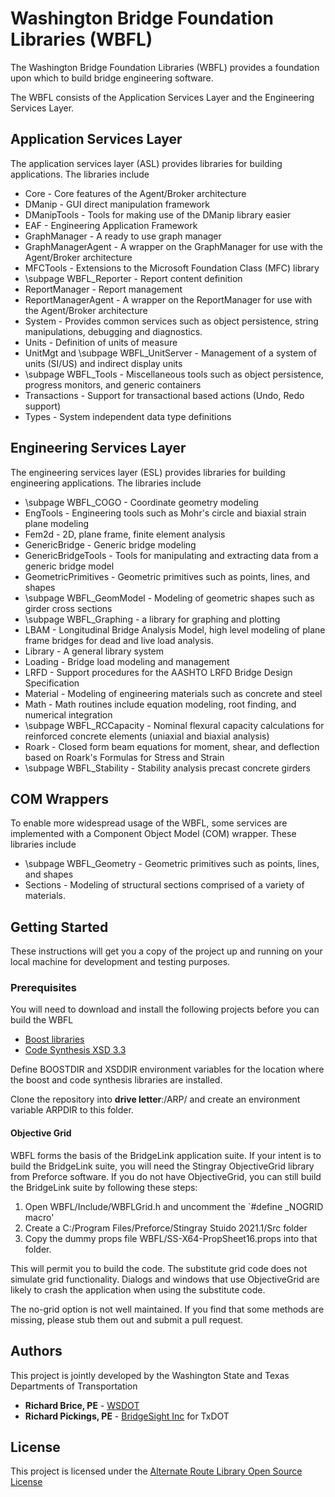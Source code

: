 # Washington Bridge Foundation Libraries (WBFL)

The Washington Bridge Foundation Libraries (WBFL) provides a foundation upon which to build bridge engineering software.

The WBFL consists of the Application Services Layer and the Engineering Services Layer.

## Application Services Layer
The application services layer (ASL) provides libraries for building applications. The libraries include
* Core - Core features of the Agent/Broker architecture
* DManip - GUI direct manipulation framework
* DManipTools - Tools for making use of the DManip library easier
* EAF - Engineering Application Framework
* GraphManager - A ready to use graph manager
* GraphManagerAgent - A wrapper on the GraphManager for use with the Agent/Broker architecture
* MFCTools - Extensions to the Microsoft Foundation Class (MFC) library
* \subpage WBFL_Reporter - Report content definition
* ReportManager - Report management
* ReportManagerAgent - A wrapper on the ReportManager for use with the Agent/Broker architecture
* System - Provides common services such as object persistence, string manipulations, debugging and diagnostics.
* Units - Definition of units of measure
* UnitMgt and \subpage WBFL_UnitServer - Management of a system of units (SI/US) and indirect display units
* \subpage WBFL_Tools - Miscellaneous tools such as object persistence, progress monitors, and generic containers
* Transactions - Support for transactional based actions (Undo, Redo support)
* Types - System independent data type definitions

## Engineering Services Layer
The engineering services layer (ESL) provides libraries for building engineering applications. The libraries include
* \subpage WBFL_COGO - Coordinate geometry modeling
* EngTools - Engineering tools such as Mohr's circle and biaxial strain plane modeling
* Fem2d - 2D, plane frame, finite element analysis
* GenericBridge - Generic bridge modeling
* GenericBridgeTools - Tools for manipulating and extracting data from a generic bridge model
* GeometricPrimitives - Geometric primitives such as points, lines, and shapes
* \subpage WBFL_GeomModel - Modeling of geometric shapes such as girder cross sections
* \subpage WBFL_Graphing - a library for graphing and plotting
* LBAM - Longitudinal Bridge Analysis Model, high level modeling of plane frame bridges for dead and live load analysis.
* Library - A general library system
* Loading - Bridge load modeling and management
* LRFD - Support procedures for the AASHTO LRFD Bridge Design Specification
* Material - Modeling of engineering materials such as concrete and steel
* Math - Math routines include equation modeling, root finding, and numerical integration
* \subpage WBFL_RCCapacity - Nominal flexural capacity calculations for reinforced concrete elements (uniaxial and biaxial analysis)
* Roark - Closed form beam equations for moment, shear, and deflection based on Roark's Formulas for Stress and Strain
* \subpage WBFL_Stability - Stability analysis precast concrete girders

## COM Wrappers
To enable more widespread usage of the WBFL, some services are implemented with a Component Object Model (COM) wrapper. These libraries include
* \subpage WBFL_Geometry - Geometric primitives such as points, lines, and shapes
* Sections - Modeling of structural sections comprised of a variety of materials.


## Getting Started

These instructions will get you a copy of the project up and running on your local machine for development and testing purposes.

### Prerequisites

You will need to download and install the following projects before you can build the WBFL
* [Boost libraries](http://www.boost.org)
* [Code Synthesis XSD 3.3](https://codesynthesis.com/products/xsd/)

Define BOOSTDIR and XSDDIR environment variables for the location where the boost and code synthesis libraries are installed.

Clone the repository into **drive letter**:/ARP/ and create an environment variable ARPDIR to this folder.

#### Objective Grid
WBFL forms the basis of the BridgeLink application suite. If your intent is to build the BridgeLink suite, you will need the Stingray ObjectiveGrid library from Preforce software. If you do not have ObjectiveGrid,
you can still build the BridgeLink suite by following these steps:

1. Open WBFL/Include/WBFLGrid.h and uncomment the `#define _NOGRID macro'
2. Create a C:/Program Files/Preforce/Stingray Stuido 2021.1/Src folder
3. Copy the dummy props file WBFL/SS-X64-PropSheet16.props into that folder.

This will permit you to build the code. The substitute grid code does not simulate grid functionality. Dialogs and windows that use ObjectiveGrid are likely to crash the application when using the substitute code.

The no-grid option is not well maintained. If you find that some methods are missing, please stub them out and submit a pull request.

## Authors
This project is jointly developed by the Washington State and Texas Departments of Transportation

* **Richard Brice, PE** - [WSDOT](https://github.com/RickBrice)
* **Richard Pickings, PE** - [BridgeSight Inc](http://www.bridgesight.com) for TxDOT

## License

This project is licensed under the [Alternate Route Library Open Source License](http://www.wsdot.wa.gov/eesc/bridge/alternateroute/arlosl.htm)

